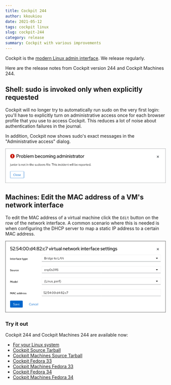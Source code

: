 ```yaml
---
title: Cockpit 244
author: kkoukiou
date: 2021-05-12
tags: cockpit linux
slug: cockpit-244
category: release
summary: Cockpit with various improvements
---
```


Cockpit is the [modern Linux admin interface](https://cockpit-project.org/).  We release regularly.

Here are the release notes from Cockpit version 244 and Cockpit Machines 244.

## Shell: sudo is invoked only when explicitly requested

Cockpit will no longer try to automatically run sudo on the very first login: you'll have to
explicitly turn on administrative access once for each browser profile that you
use to access Cockpit. This reduces a lot of noise about authentication failures in the journal.

In addition, Cockpit now shows sudo's exact messages in the "Administrative access" dialog.

![Sudo error messages](/images/sudo-error-messages.png)

## Machines: Edit the MAC address of a VM's network interface

To edit the MAC address of a virtual machine click the `Edit` button on the row
of the network interface. A common scenario where this is needed is when
configuring the DHCP server to map a static IP address to a certain MAC address.

![VM edit MAC address](/images/vm-edit-mac-address.png)

### Try it out

Cockpit 244 and Cockpit Machines 244 are available now:

 * [For your Linux system](https://cockpit-project.org/running.html)
 * [Cockpit Source Tarball](https://github.com/cockpit-project/cockpit/releases/tag/244)
 * [Cockpit Machines Source Tarball](https://github.com/cockpit-project/cockpit-machines/releases/tag/244)
 * [Cockpit Fedora 33](https://bodhi.fedoraproject.org/updates/FEDORA-2021-de41124d1b)
 * [Cockpit Machines Fedora 33](https://bodhi.fedoraproject.org/updates/FEDORA-2021-27b4c7a5a3)
 * [Cockpit Fedora 34](https://bodhi.fedoraproject.org/updates/FEDORA-2021-16d3cfc061)
 * [Cockpit Machines Fedora 34](https://bodhi.fedoraproject.org/updates/FEDORA-2021-636fbff930)
